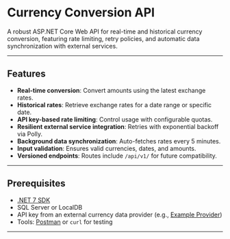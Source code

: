 # Currency Conversion API

A robust ASP.NET Core Web API for real-time and historical currency conversion, featuring rate limiting, retry policies, and automatic data synchronization with external services.

---

## Features

- **Real-time conversion**: Convert amounts using the latest exchange rates.
- **Historical rates**: Retrieve exchange rates for a date range or specific date.
- **API key-based rate limiting**: Control usage with configurable quotas.
- **Resilient external service integration**: Retries with exponential backoff via Polly.
- **Background data synchronization**: Auto-fetches rates every 5 minutes.
- **Input validation**: Ensures valid currencies, dates, and amounts.
- **Versioned endpoints**: Routes include `/api/v1/` for future compatibility.

---

## Prerequisites

- [.NET 7 SDK](https://dotnet.microsoft.com/download/dotnet/7.0)
- SQL Server or LocalDB
- API key from an external currency data provider (e.g., [Example Provider](https://api.example.com))
- Tools: [Postman](https://www.postman.com/) or `curl` for testing

---

